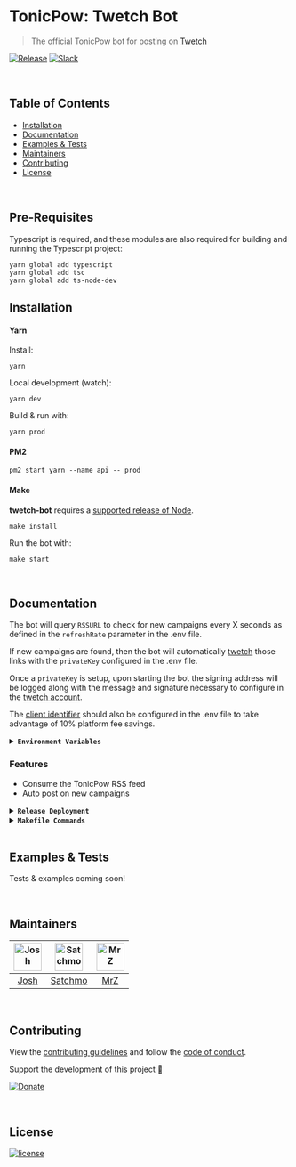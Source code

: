 # TonicPow: Twetch Bot

> The official TonicPow bot for posting on [Twetch](https://twetch.app)

[![Release](https://img.shields.io/github/release-pre/tonicpow/twetch-bot.svg?logo=github&style=flat&v=1)](https://github.com/tonicpow/twetch-bot/releases)
[![Slack](https://img.shields.io/badge/slack-tonicpow-orange.svg?logo=slack&style=flat)](https://atlantistic.slack.com/app_redirect?channel=tonicpow)

<br/>

## Table of Contents

- [Installation](#installation)
- [Documentation](#documentation)
- [Examples & Tests](#examples--tests)
- [Maintainers](#maintainers)
- [Contributing](#contributing)
- [License](#license)

<br/>

## Pre-Requisites
Typescript is required, and these modules are also required for building and running the Typescript project:

```shell script
yarn global add typescript
yarn global add tsc
yarn global add ts-node-dev
```

## Installation

#### Yarn

Install:

```shell script
yarn
```

Local development (watch):

```shell script
yarn dev
```

Build & run with:

```shell script
yarn prod
```

#### PM2

```shell script
pm2 start yarn --name api -- prod
```

#### Make

**twetch-bot** requires a [supported release of Node](https://nodejs.org/en/download/).

```shell script
make install
```

Run the bot with:

```shell script
make start
```

<br/>

## Documentation

The bot will query `RSSURL` to check for new campaigns every X seconds as defined in the `refreshRate` parameter in the .env file.

If new campaigns are found, then the bot will automatically [twetch](https://twetch.app) those links with the `privateKey` configured in the .env file.

Once a `privateKey` is setup, upon starting the bot the signing address will be logged along with the message and signature necessary to configure in the [twetch account](https://twetch.app/developer).

The [client identifier](https://twetch.app/developer) should also be configured in the .env file to take advantage of 10% platform fee savings.

<details>
<summary><strong><code>Environment Variables</code></strong></summary>
<br/>

Required environment variables:

- `TWETCH_CLIENT_ID` (twetch client id)
- `TWETCH_PK` (private key for twetch account)
- `TWETCH_REFRESH_RATE` (rate to refresh/fetch new rss)
</details>

### Features

- Consume the TonicPow RSS feed
- Auto post on new campaigns

<details>
<summary><strong><code>Release Deployment</code></strong></summary>
<br/>

[goreleaser](https://github.com/goreleaser/goreleaser) for easy binary or library deployment to Github and can be installed via: `brew install goreleaser`.

The [.goreleaser.yml](.goreleaser.yml) file is used to configure [goreleaser](https://github.com/goreleaser/goreleaser).

Use `make release-snap` to create a snapshot version of the release, and finally `make release` to ship to production.

</details>

<details>
<summary><strong><code>Makefile Commands</code></strong></summary>
<br/>

View all `makefile` commands

```shell script
make help
```

List of all current commands:

```text
audit                          Checks for vulnerabilities in dependencies
clean                          Remove previous builds and any test cache data
help                           Show all commands available
install                        Installs the dependencies for the package
lint                           Runs the standard-js lint tool
outdated                       Checks for outdated packages via npm
release                        Full production release (creates release in Github)
release-test                   Full production test release (everything except deploy)
release-snap                   Test the full release (build binaries)
start                          Starts running the bot
tag                            Generate a new tag and push (IE: tag version=0.0.0)
tag-remove                     Remove a tag if found (IE: tag-remove version=0.0.0)
tag-update                     Update an existing tag to current commit (IE: tag-update version=0.0.0)
update-releaser                Update the goreleaser application
```

</details>

<br/>

## Examples & Tests

Tests & examples coming soon!

<br/>

## Maintainers

| [<img src="https://github.com/jdh7190.png" height="50" alt="Josh" />](https://github.com/jdh7190) | [<img src="https://github.com/rohenaz.png" height="50" alt="Satchmo" />](https://github.com/rohenaz) | [<img src="https://github.com/mrz1836.png" height="50" alt="MrZ" />](https://github.com/mrz1836) |
| :-----------------------------------------------------------------------------------------------: | :--------------------------------------------------------------------------------------------------: | :----------------------------------------------------------------------------------------------: |
|                                [Josh](https://github.com/jdh7190)                                 |                                [Satchmo](https://github.com/rohenaz)                                 |                                [MrZ](https://github.com/mrz1836)                                 |

<br/>

## Contributing

View the [contributing guidelines](CONTRIBUTING.md) and follow the [code of conduct](CODE_OF_CONDUCT.md).

Support the development of this project 🙏

[![Donate](https://img.shields.io/badge/donate-bitcoin-brightgreen.svg)](https://tonicpow.com/?utm_source=github&utm_medium=sponsor-link&utm_campaign=twetch-bot&utm_term=twetch-bot&utm_content=twetch-bot)

<br/>

## License

[![license](https://img.shields.io/badge/license-Open%20BSV-brightgreen.svg?style=flat)](/LICENSE)
